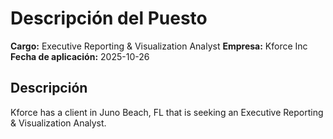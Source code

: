 # Descripción del Puesto

**Cargo:** Executive Reporting & Visualization Analyst
**Empresa:** Kforce Inc
**Fecha de aplicación:** 2025-10-26

## Descripción

Kforce has a client in Juno Beach, FL that is seeking an Executive Reporting & Visualization Analyst.

